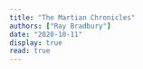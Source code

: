 ```yaml
---
title: "The Martian Chronicles"
authors: ["Ray Bradbury"]
date: "2020-10-11"
display: true
read: true
---
```


